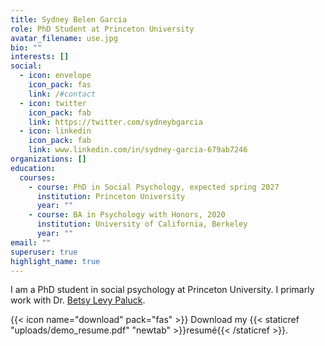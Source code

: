 ```yaml
---
title: Sydney Belen Garcia
role: PhD Student at Princeton University
avatar_filename: use.jpg
bio: ""
interests: []
social:
  - icon: envelope
    icon_pack: fas
    link: /#contact
  - icon: twitter
    icon_pack: fab
    link: https://twitter.com/sydneybgarcia
  - icon: linkedin
    icon_pack: fab
    link: www.linkedin.com/in/sydney-garcia-679ab7246
organizations: []
education:
  courses:
    - course: PhD in Social Psychology, expected spring 2027
      institution: Princeton University
      year: ""
    - course: BA in Psychology with Honors, 2020
      institution: University of California, Berkeley
      year: ""
email: ""
superuser: true
highlight_name: true
---
```

I am a PhD student in social psychology at Princeton University. I primarly work with Dr. [Betsy Levy Paluck](http://www.betsylevypaluck.com/).

{{< icon name="download" pack="fas" >}} Download my {{< staticref "uploads/demo_resume.pdf" "newtab" >}}resumé{{< /staticref >}}.